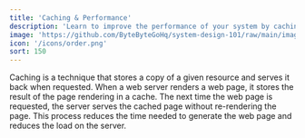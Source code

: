```yaml
---
title: 'Caching & Performance'
description: 'Learn to improve the performance of your system by caching data with these visual guides.'
image: 'https://github.com/ByteByteGoHq/system-design-101/raw/main/images/oAuth2.jpg'
icon: '/icons/order.png'
sort: 150
---
```


Caching is a technique that stores a copy of a given resource and serves it back when requested. When a web server renders a web page, it stores the result of the page rendering in a cache. The next time the web page is requested, the server serves the cached page without re-rendering the page. This process reduces the time needed to generate the web page and reduces the load on the server.
